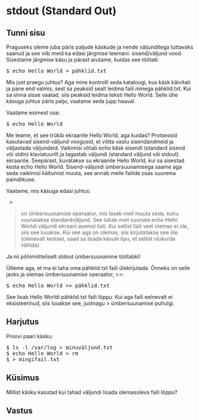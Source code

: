 # stdout (Standard Out)

## Tunni sisu

Praguseks oleme juba päris paljude käskude ja nende väljunditega tuttavaks saanud ja see viib meid ka edasi järgmise teemani: sisend/väljund vood. Sisestame järgmise käsu ja pärast arutame, kuidas see töötab:

<pre>$ echo Hello World > pähklid.txt</pre>

Mis just praegu juhtus? Aga mine kontrolli seda kataloogi, kus käsk käivitati ja pane end valmis, sest sa peaksid sealt leidma faili nimega pähklid.txt. Kui sa sinna sisse vaatad, siis peaksid leidma teksti Hello World. Selle ühe käsuga juhtus päris palju, vaatame seda jupp haaval.

Vaatame esimest osa:

<pre>$ echo Hello World</pre>

Me teame, et see trükib ekraanile Hello World, aga kuidas? Protsessid kasutavad sisend-väljund voogusid, et võtta vastu sisendandmeid ja väljastada väljundeid. Vaikimisi võtab echo käsk sisendi (standard sisend või stdin) klaviatuurilt ja tagastab väljundi (standard väljund või stdout) ekraanile. Seepärast, kuvatakse su ekraanile Hello World, kui sa sisestad kesta echo Hello World. Sisend-väljundi ümbersuunamisega saame aga seda vaikimisi käitumist muuta, see annab meile failide osas suurema paindlikuse.

Vaatame, mis käsuga edasi juhtus:

<pre> > </pre>

> on ümbersuunamise operaator, mis laseb meil muuta seda, kuhu suunatakse standardväljund. See lubab meil suunata echo Hello Worldi väljundi ekraani asemel faili. Kui sellist faili veel olemas ei ole, siis see luuakse. Kui see aga on olemas, siis kirjutatakse see üle (olenevalt kestast, saad sa lisada käsule lipu, et sellist olukorda vältida).

Ja nii põhimõtteliselt stdout ümbersuunamine töötabki!

Ütleme aga, et ma ei taha oma pähklid.txt faili ülekirjutada. Õnneks on selle jaoks ja olemas ümbersuunamise operaator, >>:


<pre>$ echo Hello World >> pähklid.txt</pre>

See lisab Hello Worldi pähklid.txt faili lõppu. Kui aga faili eelnevalt ei eksisteerinud, siis luuakse see, justnagu > ümbersuunamise puhulgi.


## Harjutus

Proovi paari käsku:

<pre>
$ ls -l /var/log > minuväljund.txt
$ echo Hello World > rm
$ > mingifail.txt 
</pre>

## Küsimus

Millist käsku kasutad kui tahad väljundi lisada olemasoleva faili lõppu?

## Vastus

>>
